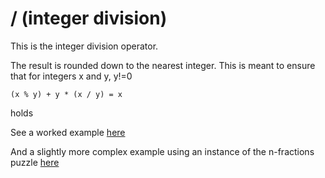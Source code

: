 # / (integer division)

This is the integer division operator.

The result is rounded down to the nearest integer.
This is meant to ensure that for integers x and y, y!=0
```
(x % y) + y * (x / y) = x
```
holds 

See a worked example [here](https://github.com/conjure-cp/conjure/blob/main/docs/notebooks/division_and_mod_demonstration.ipynb)

And a slightly more complex example using an instance of the n-fractions puzzle [here](https://github.com/conjure-cp/conjure/blob/main/docs/notebooks/division_n_fractions.ipynb)
